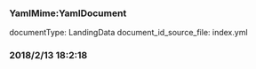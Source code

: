 ### YamlMime:YamlDocument
documentType: LandingData
document_id_source_file: index.yml
### 2018/2/13 18:2:18
